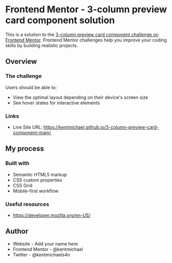 # Frontend Mentor - 3-column preview card component solution

This is a solution to the [3-column preview card component challenge on Frontend Mentor](https://www.frontendmentor.io/challenges/3column-preview-card-component-pH92eAR2-). Frontend Mentor challenges help you improve your coding skills by building realistic projects. 

## Overview

### The challenge

Users should be able to:

- View the optimal layout depending on their device's screen size
- See hover states for interactive elements

### Links

- Live Site URL: https://kentmichael.github.io/3-column-preview-card-component-main/

## My process

### Built with

- Semantic HTML5 markup
- CSS custom properties
- CSS Grid
- Mobile-first workflow

### Useful resources

- https://developer.mozilla.org/en-US/

## Author

- Website - Add your name here
- Frontend Mentor - @kentmichael
- Twitter - @kentmichaels4n
